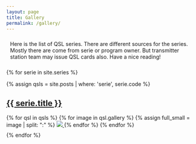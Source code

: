 ```yaml
---
layout: page
title: Gallery
permalink: /gallery/
---
```


<div class="rounded-box">
<p style="padding: 10px 10px 10px 10px;">
Here is the list of QSL series.
There are different sources for the series.
Mostly there are come from serie or
program owner. But transmitter station team
may issue QSL cards also.
Have a nice reading!
</p>
</div>

{% for serie in site.series %}

{% assign qsls = site.posts | where: 'serie', serie.code %}

<div class="rounded-box">
<div class="header">
<h2><a href="{{ serie.url }}">{{ serie.title }}</a></h2>
</div>

<div style="padding-bottom: 10px">
{% for qsl in qsls %}
{% for image in qsl.gallery %}
{% assign full_small = image | split: ":" %}
<a href="{{ qsl.url }}">
<img class="gallery" src="{% if full_small[1] %}{{ full_small[1] }}{% else %}{{ full_small[0] }}{% endif %}" />
</a>
{% endfor %}
{% endfor %}
</div>
</div>
{% endfor %}
